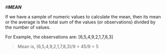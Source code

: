 #***MEAN***


If we have a sample of numeric values to calculate the mean, then its mean or the average is the total sum of the values (or observations) divided by the number of values.


For Example, the observations are: [6,5,4,9,2,1,7,8,3]

> Mean is, (6,5,4,9,2,1,7,8,3)/9 = 45/9 = 5